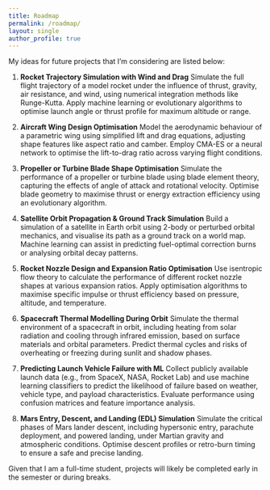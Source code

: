 ```yaml
---
title: Roadmap
permalink: /roadmap/
layout: single
author_profile: true
---
```


My ideas for future projects that I’m considering are listed below:

1. **Rocket Trajectory Simulation with Wind and Drag**
Simulate the full flight trajectory of a model rocket under the influence of thrust, gravity, air resistance, and wind, using numerical integration methods like Runge-Kutta. Apply machine learning or evolutionary algorithms to optimise launch angle or thrust profile for maximum altitude or range.

2. **Aircraft Wing Design Optimisation**
Model the aerodynamic behaviour of a parametric wing using simplified lift and drag equations, adjusting shape features like aspect ratio and camber. Employ CMA-ES or a neural network to optimise the lift-to-drag ratio across varying flight conditions.

3. **Propeller or Turbine Blade Shape Optimisation**
Simulate the performance of a propeller or turbine blade using blade element theory, capturing the effects of angle of attack and rotational velocity. Optimise blade geometry to maximise thrust or energy extraction efficiency using an evolutionary algorithm.

4. **Satellite Orbit Propagation & Ground Track Simulation**
Build a simulation of a satellite in Earth orbit using 2-body or perturbed orbital mechanics, and visualise its path as a ground track on a world map. Machine learning can assist in predicting fuel-optimal correction burns or analysing orbital decay patterns.

5. **Rocket Nozzle Design and Expansion Ratio Optimisation**
Use isentropic flow theory to calculate the performance of different rocket nozzle shapes at various expansion ratios. Apply optimisation algorithms to maximise specific impulse or thrust efficiency based on pressure, altitude, and temperature.

6. **Spacecraft Thermal Modelling During Orbit**
Simulate the thermal environment of a spacecraft in orbit, including heating from solar radiation and cooling through infrared emission, based on surface materials and orbital parameters. Predict thermal cycles and risks of overheating or freezing during sunlit and shadow phases.

7. **Predicting Launch Vehicle Failure with ML**
Collect publicly available launch data (e.g., from SpaceX, NASA, Rocket Lab) and use machine learning classifiers to predict the likelihood of failure based on weather, vehicle type, and payload characteristics. Evaluate performance using confusion matrices and feature importance analysis.

8. **Mars Entry, Descent, and Landing (EDL) Simulation**
Simulate the critical phases of Mars lander descent, including hypersonic entry, parachute deployment, and powered landing, under Martian gravity and atmospheric conditions. Optimise descent profiles or retro-burn timing to ensure a safe and precise landing.

Given that I am a full-time student, projects will likely be completed early in the semester or during breaks.
